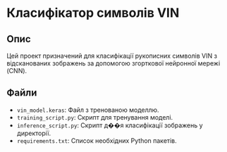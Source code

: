 # Класифікатор символів VIN

## Опис
Цей проект призначений для класифікації рукописних символів VIN з відсканованих зображень за допомогою згорткової нейронної мережі (CNN).

## Файли
- `vin_model.keras`: Файл з тренованою моделлю.
- `training_script.py`: Скрипт для тренування моделі.
- `inference_script.py`: Скрипт д��я класифікації зображень у директорії.
- `requirements.txt`: Список необхідних Python пакетів.

